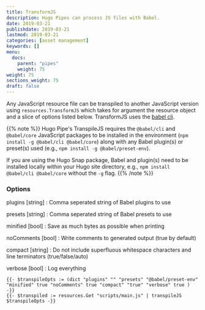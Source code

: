 ```yaml
---
title: TransformJS
description: Hugo Pipes can process JS files with Babel.
date: 2019-03-21
publishdate: 2019-03-21
lastmod: 2019-03-21
categories: [asset management]
keywords: []
menu:
  docs:
    parent: "pipes"
    weight: 75
weight: 75
sections_weight: 75
draft: false
---
```


Any JavaScript resource file can be transpiled to another JavaScript version using `resources.TransformJS` which takes for argument the resource object and a slice of options listed below. TransformJS uses the [babel cli](https://babeljs.io/docs/en/babel-cli).


{{% note %}}
Hugo Pipe's TranspileJS requires the `@babel/cli` and `@babel/core` JavaScript packages to be installed in the environment (`npm install -g @babel/cli @babel/core`) along with any Babel plugin(s) or preset(s) used (e.g., `npm install -g @babel/preset-env`).

If you are using the Hugo Snap package, Babel and plugin(s) need to be installed locally within your Hugo site directory, e.g., `npm install @babel/cli @babel/core` without the `-g` flag.
{{% /note %}}
### Options

plugins [string]
: Comma seperated string of Babel plugins to use

presets [string]
: Comma seperated string of Babel presets to use

minified [bool]
: Save as much bytes as possible when printing

noComments [bool]
: Write comments to generated output (true by default)

compact [string]
: Do not include superfluous whitespace characters and line terminators (true/false/auto)

verbose [bool]
: Log everything


```go-html-template
{{- $transpileOpts := (dict "plugins" "" "presets" "@babel/preset-env" "minified" true "noComments" true "compact" "true" "verbose" true ) -}}
{{- $transpiled := resources.Get "scripts/main.js" | transpileJS $transpileOpts -}}
```